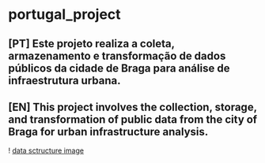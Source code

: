 # portugal_project

## [PT] Este projeto realiza a coleta, armazenamento e transformação de dados públicos da cidade de Braga para análise de infraestrutura urbana.

## [EN] This project involves the collection, storage, and transformation of public data from the city of Braga for urban infrastructure analysis.

! [data sctructure image](./assets/data_architecure_portugal.png)
